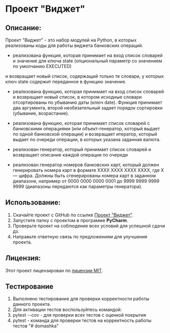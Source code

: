 # Проект "Виджет"

## Описание:

Проект "Виджет" - это набор модулей на Python, в которых реализованы коды для работы виджета банковских операций.

- реализована функция, которая принимает на вход список словарей и значение для ключа 
state (опциональный параметр со значением по умолчанию EXECUTED)

и возвращает новый список, содержащий только те словари, у которых ключ state
 содержит переданное в функцию значение.

- реализована функцию, которая принимает на вход список словарей и возвращает новый список, в котором исходные словари отсортированы по убыванию даты (ключ 
date). Функция принимает два аргумента, второй необязательный задает порядок сортировки (убывание, возрастание).

- реализована функцию, которая принимает список словарей с банковскими операциями (или объект-генератор, который выдает по одной банковской операции)
   и возвращает итератор, который выдает по очереди операции, в которых указана заданная валюта.
  
- реализован генератор, который принимает список словарей и возвращает описание каждой операции по очереди
  
- реализован генератор номеров банковских карт, который должен генерировать номера карт в формате 
XXXX XXXX XXXX XXXX, где X — цифра. Должны быть сгенерированы номера карт в заданном диапазоне, например от 0000 0000 0000 0001 до 9999 9999 9999 9999 (диапазоны передаются как параметры генератора).


## Использование:

1. Скачайте проект с GitHub по ссылке [Проект "Виджет"](https://github.com/ViktorSP-byte/domashka).
2. Запустите папку с проектом в программе **PyCharm**.
3. Проверьте проект на соблюдение всех условий для успешной сдачи дз.
4. Направьте ответную связь по предложениям для улучшения проекта.

## Лицензия:

Этот проект лицензирован по [лицензии MIT](LICENSE).

## Тестирование

1. Выполнено тестирование для проверки корректности работы данного проекта.
2. Для активации тестов воспользуйтесь командой:
3. pytest --cov - для проверки всех тестов с оценкой покрытия
4. pytest - команда для проверки тестов на корректность работы тестов
"# domashka" 
